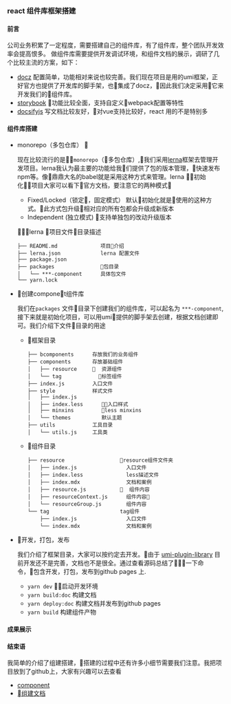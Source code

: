 ### react 组件库框架搭建

#### 前言
公司业务积累了一定程度，需要搭建自己的组件库，有了组件库，整个团队开发效率会提高恨多。
做组件库需要提供开发调试环境，和组件文档的展示，调研了几个比较主流的方案，如下：
* [docz](https://github.com/pedronauck/docz) 配置简单，功能相对来说也较完善。我们现在项目是用的umi框架，正好官方也提供了开发库的脚手架，也集成了docz，因此我们决定采用它来开发我们的组件库。
* [storybook](https://github.com/storybooks/storybook) 功能比较全面，支持自定义webpack配置等特性
* [docsifyjs](https://github.com/docsifyjs) 写文档比较友好，对vue支持比较好，react 用的不是特别多


#### 组件库搭建

* monorepo（多包仓库） 

  现在比较流行的是`monorepo`（多包仓库）,我们采用[lerna](https://github.com/lerna/lerna)框架去管理开发项目。lerna我认为最主要的功能给我们提供了包的版本管理，快速发布npm等。像鼎鼎大名的babel就是采用这种方式来管理。lerna 初始化项目大家可以看下官方文档，要注意它的两种模式
  * Fixed/Locked（锁定，固定模式） 默认初始化就是使用的这种方式。此方式包升级相对应的所有包都会升级成新版本 
  * Independent (独立模式) 支持单独包的改动升级版本

  lerna 项目文件目录描述
  ```
  ├── README.md              项目介绍
  ├── lerna.json             lerna 配置文件
  ├── package.json          
  ├── packages               包目录
  │   └── ***-component      具体包文件
  └── yarn.lock
  ```


* 创建componet组件库

  我们在`packages` 文件目录下创建我们的组件库，可以起名为 `***-component`, 接下来就是初始化项目，可以用umi提供的脚手架去创建，根据文档创建即可。我们介绍下文件目录的用途

  * 框架目录

    ```
    ├── bcomponents      存放我们的业务组件
    ├── components       存放基础组件
    │   ├── resource       资源组件
    │   └── tag            标签组件 
    ├── index.js         入口文件
    ├── style            样式文件
    │   ├── index.js        
    │   ├── index.less      入口样式
    │   ├── minxins         less minxins
    │   └── themes          默认主题
    ├── utils            工具目录
    │   └── utils.js     工具类
    ```

  * 组件目录

    ```
    ├── resource                  resource组件文件夹
    │   ├── index.js                入口文件
    │   ├── index.less              less描述文件
    │   ├── index.mdx               文档和案例
    │   ├── resource.js             组件内容
    │   ├── resourceContext.js      组件内容
    │   └── resourceGroup.js        组件内容
    └── tag                       tag组件
        ├── index.js                入口文件
        └── index.mdx               文档和案例
    ```

* 开发，打包，发布

  我们介绍了框架目录，大家可以按约定去开发。由于 [umi-plugin-library](https://github.com/umijs/umi-plugin-library) 目前开发还不是完善，文档也不是很全。通过查看源码总结了一下命令，包含开发，打包，发布到github pages 上.

  * `yarn dev` 启动开发环境
  * `yarn build:doc` 构建文档
  * `yarn deploy:doc` 构建文档并发布到github pages
  * `yarn build` 构建组件产物

#### 成果展示

#### 结束语
  我简单的介绍了组建搭建，搭建的过程中还有许多小细节需要我们注意。我把项目放到了github上，大家有兴趣可以去查看
* [component](https://github.com/9-web/zet-component)
* [组建文档](https://9-web.github.io/zet-component/#/)

